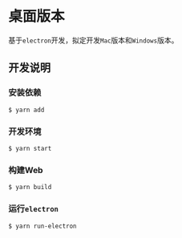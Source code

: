 # 桌面版本

基于`electron`开发，拟定开发`Mac`版本和`Windows`版本。

## 开发说明

### 安装依赖

```
$ yarn add
```

### 开发环境

```
$ yarn start
```

### 构建Web

```
$ yarn build
```

### 运行`electron`

```
$ yarn run-electron
```